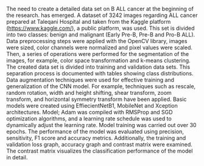 The need to create a detailed data set on B ALL cancer at the beginning of the research.
has emerged. A dataset of 3242 images regarding ALL cancer prepared at Taleqani Hospital and taken from the Kaggle platform (https://www.kaggle.com/), a public platform, was used. This set is divided into two classes: benign and malignant (Early Pre-B, Pre-B and Pro-B ALL).
Data preprocessing steps were applied with the OpenCV library, images were sized, color channels were normalized and pixel values ​​were scaled. Then, a series of operations were performed for the segmentation of the images, for example, color space transformation and k-means clustering.
The created data set is divided into training and validation data sets. This separation process is documented with tables showing class distributions. Data augmentation techniques were used for effective training and generalization of the CNN model. For example, techniques such as rescale, random rotation, width and height shifting, shear transform, zoom transform, and horizontal symmetry transform have been applied.
Basic models were created using EffiecientNetB1, MobileNet and Xception architectures. Model; Adam was compiled with RMSProp and SGD optimization algorithms, and a learning rate schedule was used to dynamically adjust the learning rate. Model training was carried out over 30 epochs.
The performance of the model was evaluated using precision, sensitivity, F1 score and accuracy metrics. Additionally, the training and validation loss graph, accuracy graph and contrast matrix were examined. The contrast matrix visualizes the classification performance of the model in detail.
